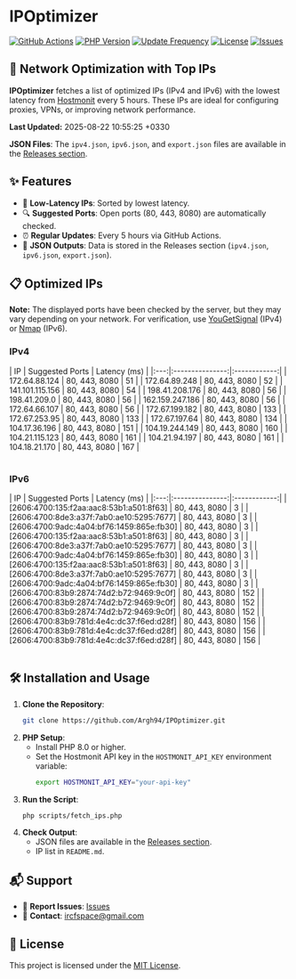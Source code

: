 # IPOptimizer

[![GitHub Actions](https://github.com/Argh94/IPOptimizer/workflows/IPOptimizer/badge.svg)](https://github.com/Argh94/IPOptimizer/actions)
[![PHP Version](https://img.shields.io/badge/PHP-8.0-blue)](https://www.php.net)
[![Update Frequency](https://img.shields.io/badge/Updates-Every%205%20Hours-green)](https://github.com/Argh94/IPOptimizer)
[![License](https://img.shields.io/badge/License-MIT-yellow)](https://opensource.org/licenses/MIT)
[![Issues](https://img.shields.io/github/issues/Argh94/IPOptimizer)](https://github.com/Argh94/IPOptimizer/issues)

## 🚀 Network Optimization with Top IPs

**IPOptimizer** fetches a list of optimized IPs (IPv4 and IPv6) with the lowest latency from [Hostmonit](https://hostmonit.com/) every 5 hours. These IPs are ideal for configuring proxies, VPNs, or improving network performance.

**Last Updated:** 2025-08-22 10:55:25 +0330

**JSON Files**: The `ipv4.json`, `ipv6.json`, and `export.json` files are available in the [Releases section](https://github.com/Argh94/IPOptimizer/releases).

## ✨ Features
- 📡 **Low-Latency IPs**: Sorted by lowest latency.
- 🔍 **Suggested Ports**: Open ports (80, 443, 8080) are automatically checked.
- ⏰ **Regular Updates**: Every 5 hours via GitHub Actions.
- 📄 **JSON Outputs**: Data is stored in the Releases section (`ipv4.json`, `ipv6.json`, `export.json`).

## 📋 Optimized IPs

**Note:** The displayed ports have been checked by the server, but they may vary depending on your network. For verification, use [YouGetSignal](https://www.yougetsignal.com/tools/open-ports/) (IPv4) or [Nmap](https://nmap.org/) (IPv6).

### IPv4
<table align="center">
| IP | Suggested Ports | Latency (ms) |
|:---:|:---------------:|:------------:|
| 172.64.88.124 | 80, 443, 8080 | 51 |
| 172.64.89.248 | 80, 443, 8080 | 52 |
| 141.101.115.156 | 80, 443, 8080 | 54 |
| 198.41.208.176 | 80, 443, 8080 | 56 |
| 198.41.209.0 | 80, 443, 8080 | 56 |
| 162.159.247.186 | 80, 443, 8080 | 56 |
| 172.64.66.107 | 80, 443, 8080 | 56 |
| 172.67.199.182 | 80, 443, 8080 | 133 |
| 172.67.253.95 | 80, 443, 8080 | 133 |
| 172.67.197.64 | 80, 443, 8080 | 134 |
| 104.17.36.196 | 80, 443, 8080 | 151 |
| 104.19.244.149 | 80, 443, 8080 | 160 |
| 104.21.115.123 | 80, 443, 8080 | 161 |
| 104.21.94.197 | 80, 443, 8080 | 161 |
| 104.18.21.170 | 80, 443, 8080 | 167 |
</table>

### IPv6
<table align="center">
| IP | Suggested Ports | Latency (ms) |
|:---:|:---------------:|:------------:|
| [2606:4700:135:f2aa:aac8:53b1:a501:8f63] | 80, 443, 8080 | 3 |
| [2606:4700:8de3:a37f:7ab0:ae10:5295:7677] | 80, 443, 8080 | 3 |
| [2606:4700:9adc:4a04:bf76:1459:865e:fb30] | 80, 443, 8080 | 3 |
| [2606:4700:135:f2aa:aac8:53b1:a501:8f63] | 80, 443, 8080 | 3 |
| [2606:4700:8de3:a37f:7ab0:ae10:5295:7677] | 80, 443, 8080 | 3 |
| [2606:4700:9adc:4a04:bf76:1459:865e:fb30] | 80, 443, 8080 | 3 |
| [2606:4700:135:f2aa:aac8:53b1:a501:8f63] | 80, 443, 8080 | 3 |
| [2606:4700:8de3:a37f:7ab0:ae10:5295:7677] | 80, 443, 8080 | 3 |
| [2606:4700:9adc:4a04:bf76:1459:865e:fb30] | 80, 443, 8080 | 3 |
| [2606:4700:83b9:2874:74d2:b72:9469:9c0f] | 80, 443, 8080 | 152 |
| [2606:4700:83b9:2874:74d2:b72:9469:9c0f] | 80, 443, 8080 | 152 |
| [2606:4700:83b9:2874:74d2:b72:9469:9c0f] | 80, 443, 8080 | 152 |
| [2606:4700:83b9:781d:4e4c:dc37:f6ed:d28f] | 80, 443, 8080 | 156 |
| [2606:4700:83b9:781d:4e4c:dc37:f6ed:d28f] | 80, 443, 8080 | 156 |
| [2606:4700:83b9:781d:4e4c:dc37:f6ed:d28f] | 80, 443, 8080 | 156 |
</table>

## 🛠️ Installation and Usage
1. **Clone the Repository**:
   ```bash
   git clone https://github.com/Argh94/IPOptimizer.git
   ```
2. **PHP Setup**:
   - Install PHP 8.0 or higher.
   - Set the Hostmonit API key in the `HOSTMONIT_API_KEY` environment variable:
     ```bash
     export HOSTMONIT_API_KEY="your-api-key"
     ```
3. **Run the Script**:
   ```bash
   php scripts/fetch_ips.php
   ```
4. **Check Output**:
   - JSON files are available in the [Releases section](https://github.com/Argh94/IPOptimizer/releases).
   - IP list in `README.md`.

## 📬 Support
- 🐛 **Report Issues**: [Issues](https://github.com/Argh94/IPOptimizer/issues)
- 📧 **Contact**: [ircfspace@gmail.com](mailto:ircfspace@gmail.com)

## 📄 License
This project is licensed under the [MIT License](https://github.com/Argh94/HandWave/blob/main/LICENCE).
